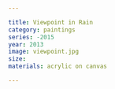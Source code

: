 ```yaml
---

title: Viewpoint in Rain
category: paintings
series: -2015
year: 2013
image: viewpoint.jpg
size: 
materials: acrylic on canvas

---
```

